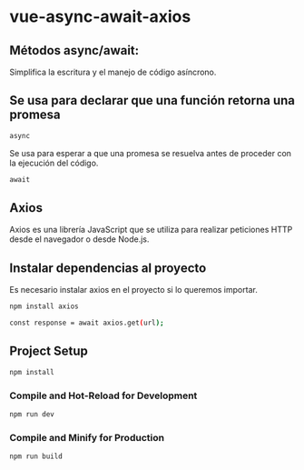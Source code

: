 # vue-async-await-axios

## Métodos async/await:
Simplifica la escritura y el manejo de código asíncrono. 

## Se usa para declarar que una función retorna una promesa 
```sh
async
```

Se usa para esperar a que una promesa se resuelva antes de proceder con la ejecución del código.
```sh
await
```
## Axios
Axios es una librería JavaScript que se utiliza para realizar peticiones HTTP desde el navegador o desde Node.js.

## Instalar dependencias al proyecto
Es necesario instalar axios en el proyecto si lo queremos importar. 

```sh
npm install axios
```

```sh
const response = await axios.get(url);
```

## Project Setup

```sh
npm install
```

### Compile and Hot-Reload for Development

```sh
npm run dev
```

### Compile and Minify for Production

```sh
npm run build
```
